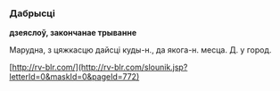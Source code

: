 ### Дабрысці
**дзеяслоў, закончанае трыванне**

Марудна, з цяжкасцю дайсці куды-н., да якога-н. месца. Д. у город.

<a rel="author">[http://rv-blr.com/](http://rv-blr.com/slounik.jsp?letterId=0&maskId=0&pageId=772)</a>
